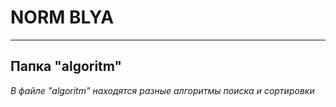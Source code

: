 # NORM BLYA
---
## Папка "algoritm"
*В файле "algoritm" находятся разные алгоритмы поиска и сортировки*
